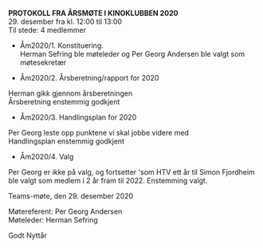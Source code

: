 **PROTOKOLL FRA ÅRSMØTE I KINOKLUBBEN 2020**  
29. desember fra kl. 12:00 til 13:00  
Til stede: 4 medlemmer


+ Åm2020/1. Konstituering.  
Herman Sefring ble møteleder og Per Georg Andersen ble valgt som møtesekretær  

+ Åm2020/2. Årsberetning/rapport for 2020  

Herman gikk gjennom årsberetningen  
Årsberetning enstemmig godkjent  

+ Åm2020/3.  Handlingsplan for 2020  

Per Georg leste opp punktene vi skal jobbe videre med  
Handlingsplan enstemmig godkjent

+ Åm2020/4.    Valg  

Per Georg er ikke på valg, og fortsetter 'som HTV ett år til
Simon Fjordheim ble valgt som medlem i 2 år fram til 2022. Enstemming valgt.

Teams-møte, den 29. desember 2020  


Møtereferent: Per Georg Andersen  
Møteleder: Herman Sefring

Godt Nyttår
